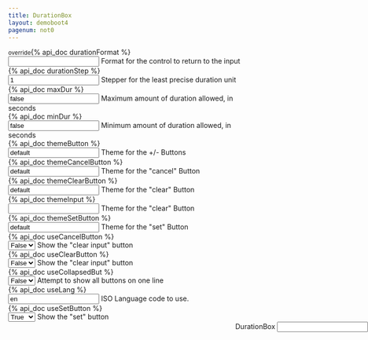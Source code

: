 ```yaml
---
title: DurationBox
layout: demoboot4
pagenum: not0
---
```




<div class="row">
<div class="col-sm-8">

<div class="form-group row">
	<div class="col-sm-3"><label><small>override</small>{% api_doc durationFormat %}</label></div>
	<div class="col-sm-9">
		<input class="form-control demopick" data-link="db" data-opt="overrideDurationFormat" value=''>
		<span class="help-block">Format for the control to return to the input</span>
	</div>
</div>

<div class="form-group row">
	<div class="col-sm-3"><label>{% api_doc durationStep %}</label></div>
	<div class="col-sm-9">
		<input class="form-control demopick" data-link="db" data-opt="durationStep" value='1'>
		<span class="help-block">Stepper for the least precise duration unit</span>
	</div>
</div>

<div class="form-group row">
	<div class="col-sm-3"><label>{% api_doc maxDur %}</label></div>
	<div class="col-sm-9">
		<input class="form-control demopick" data-link="db" data-opt="maxDur" value='false'>
		<span class="help-block">Maximum amount of duration allowed, in seconds</span>
	</div>
</div>

<div class="form-group row">
	<div class="col-sm-3"><label>{% api_doc minDur %}</label></div>
	<div class="col-sm-9">
		<input class="form-control demopick" data-link="db" data-opt="minDur" value='false'>
		<span class="help-block">Minimum amount of duration allowed, in seconds</span>
	</div>
</div>

<div class="form-group row">
	<div class="col-sm-3"><label>{% api_doc themeButton %}</label></div>
	<div class="col-sm-9">
		<input class="form-control demopick" data-link="db" data-opt="themeButton" value='default'>
		<span class="help-block">Theme for the +/- Buttons</span>
	</div>
</div>

<div class="form-group row">
	<div class="col-sm-3"><label>{% api_doc themeCancelButton %}</label></div>
	<div class="col-sm-9">
		<input class="form-control demopick" data-link="db" data-opt="themeCancelButton" value='default'>
		<span class="help-block">Theme for the "cancel" Button</span>
	</div>
</div>

<div class="form-group row">
	<div class="col-sm-3"><label>{% api_doc themeClearButton %}</label></div>
	<div class="col-sm-9">
		<input class="form-control demopick" data-link="db" data-opt="themeClearButton" value='default'>
		<span class="help-block">Theme for the "clear" Button</span>
	</div>
</div>

<div class="form-group row">
	<div class="col-sm-3"><label>{% api_doc themeInput %}</label></div>
	<div class="col-sm-9">
		<input class="form-control demopick" data-link="db" data-opt="themeInput" value=''>
		<span class="help-block">Theme for the "clear" Button</span>
	</div>
</div>

<div class="form-group row">
	<div class="col-sm-3"><label>{% api_doc themeSetButton %}</label></div>
	<div class="col-sm-9">
		<input class="form-control demopick" data-link="db" data-opt="themeSetButton" value='default'>
		<span class="help-block">Theme for the "set" Button</span>
	</div>
</div>

<div class="form-group row">
	<div class="col-sm-3"><label>{% api_doc useCancelButton %}</label></div>
	<div class="col-sm-9">
		<select class="form-control demopick" data-link="db" data-opt="useCancelButton">
			<option value="false">False</option>
			<option value="true">True</option>
		</select>
		<span class="help-block">Show the "clear input" button</span>
	</div>
</div>

<div class="form-group row">
	<div class="col-sm-3"><label>{% api_doc useClearButton %}</label></div>
	<div class="col-sm-9">
		<select class="form-control demopick" data-link="db" data-opt="useClearButton">
			<option value="false">False</option>
			<option value="true">True</option>
		</select>
		<span class="help-block">Show the "clear input" button</span>
	</div>
</div>

<div class="form-group row">
	<div class="col-sm-3"><label>{% api_doc useCollapsedBut %}</label></div>
	<div class="col-sm-9">
		<select class="form-control demopick" data-link="db" data-opt="useCollapsedBut">
			<option value="false">False</option>
			<option value="true">True</option>
		</select>
		<span class="help-block">Attempt to show all buttons on one line</span>
	</div>
</div>

<div class="form-group row">
	<div class="col-sm-3"><label>{% api_doc useLang %}</label></div>
	<div class="col-sm-9">
		<input class="form-control demopick" data-link="db" data-opt="useLang" value='en'>
		<span class="help-block">ISO Language code to use.</span>
	</div>
</div>

<div class="form-group row">
	<div class="col-sm-3"><label>{% api_doc useSetButton %}</label></div>
	<div class="col-sm-9">
		<select class="form-control demopick" data-link="db" data-opt="useSetButton">
			<option value="false">False</option>
			<option value="true" selected="selected">True</option>
		</select>
		<span class="help-block">Show the "set" button</span>
	</div>
</div>



</div>
<div class="col-sm-4" style="position:fixed; right:0;">

<div class="form-group">
<label for="db">DurationBox</label>
<input class="form-control" id="db" type="text" data-role="datebox" data-options='{"mode":"durationbox","useInline":true,"useInlineAlign":"center"}'>
</div>
</div>
